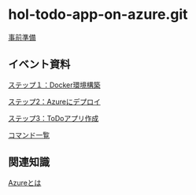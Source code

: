 # hol-todo-app-on-azure.git
[事前準備](doc/事前準備/事前準備.md)

## イベント資料

[ステップ１：Docker環境構築](doc/環境構築.md)

[ステップ2：Azureにデプロイ](doc/デプロイ.md)

[ステップ3：ToDoアプリ作成](doc/アプリ作成.md)

[コマンド一覧]()

## 関連知識
[Azureとは]()
